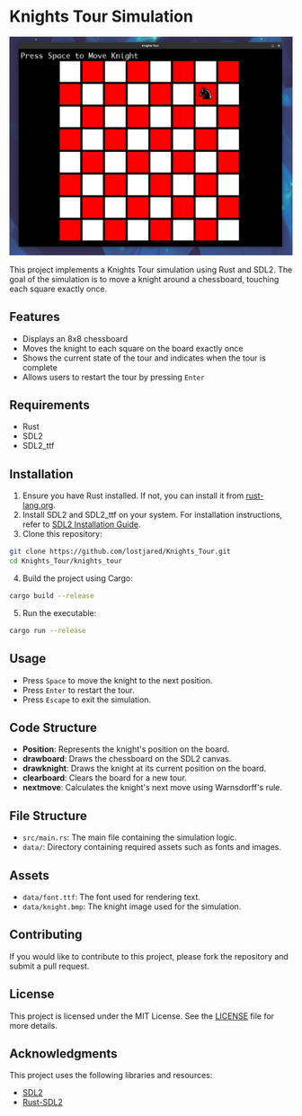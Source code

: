 # Knights Tour Simulation

![board](https://github.com/lostjared/Knights_Tour/blob/main/screens/tour.jpg)


This project implements a Knights Tour simulation using Rust and SDL2. The goal of the simulation is to move a knight around a chessboard, touching each square exactly once.

## Features

- Displays an 8x8 chessboard
- Moves the knight to each square on the board exactly once
- Shows the current state of the tour and indicates when the tour is complete
- Allows users to restart the tour by pressing `Enter`

## Requirements

- Rust
- SDL2
- SDL2_ttf

## Installation

1. Ensure you have Rust installed. If not, you can install it from [rust-lang.org](https://www.rust-lang.org/).
2. Install SDL2 and SDL2_ttf on your system. For installation instructions, refer to [SDL2 Installation Guide](https://github.com/Rust-SDL2/rust-sdl2#user-content-requirements).
3. Clone this repository:

```sh
git clone https://github.com/lostjared/Knights_Tour.git
cd Knights_Tour/knights_tour
```

4. Build the project using Cargo:

```sh
cargo build --release
```

5. Run the executable:

```sh
cargo run --release
```

## Usage

- Press `Space` to move the knight to the next position.
- Press `Enter` to restart the tour.
- Press `Escape` to exit the simulation.

## Code Structure

- **Position**: Represents the knight's position on the board.
- **drawboard**: Draws the chessboard on the SDL2 canvas.
- **drawknight**: Draws the knight at its current position on the board.
- **clearboard**: Clears the board for a new tour.
- **nextmove**: Calculates the knight's next move using Warnsdorff's rule.

## File Structure

- `src/main.rs`: The main file containing the simulation logic.
- `data/`: Directory containing required assets such as fonts and images.

## Assets

- `data/font.ttf`: The font used for rendering text.
- `data/knight.bmp`: The knight image used for the simulation.

## Contributing

If you would like to contribute to this project, please fork the repository and submit a pull request.

## License

This project is licensed under the MIT License. See the [LICENSE](LICENSE) file for more details.

## Acknowledgments

This project uses the following libraries and resources:

- [SDL2](https://www.libsdl.org/)
- [Rust-SDL2](https://github.com/Rust-SDL2/rust-sdl2)
